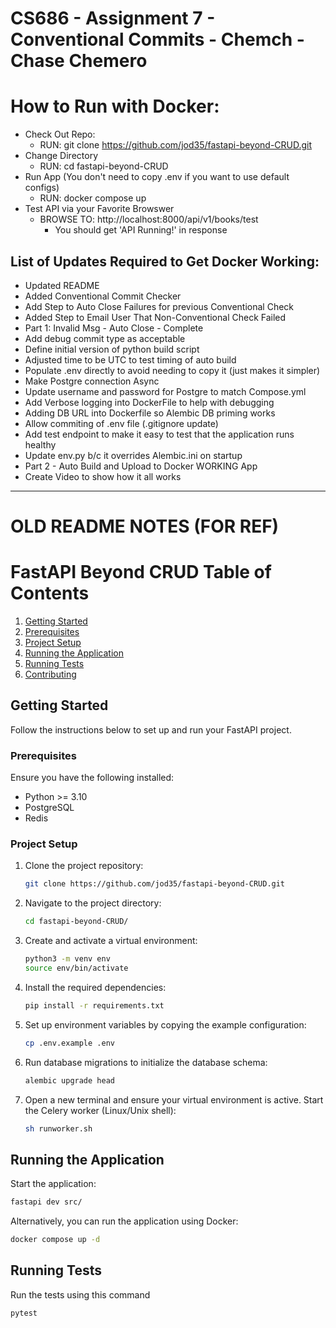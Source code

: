 # CS686 - Assignment 7 - Conventional Commits - Chemch - Chase Chemero

# How to Run with Docker:
- Check Out Repo:
  - RUN: git clone https://github.com/jod35/fastapi-beyond-CRUD.git
- Change Directory
  - RUN: cd fastapi-beyond-CRUD
- Run App (You don't need to copy .env if you want to use default configs)
  - RUN: docker compose up
- Test API via your Favorite Browswer
  - BROWSE TO: http://localhost:8000/api/v1/books/test
    - You should get 'API Running!' in response


## List of Updates Required to Get Docker Working:
- Updated README
- Added Conventional Commit Checker 
- Add Step to Auto Close Failures for previous Conventional Check 
- Added Step to Email User That Non-Conventional Check Failed
- Part 1: Invalid Msg - Auto Close - Complete
- Add debug commit type as acceptable 
- Define initial version of python build script
- Adjusted time to be UTC to test timing of auto build 
- Populate .env directly to avoid needing to copy it (just makes it simpler)
- Make Postgre connection Async
- Update username and password for Postgre to match Compose.yml
- Add Verbose logging into DockerFile to help with debugging
- Adding DB URL into Dockerfile so Alembic DB priming works
- Allow commiting of .env file (.gitignore update)
- Add test endpoint to make it easy to test that the application runs healthy
- Update env.py b/c it overrides Alembic.ini on startup
- Part 2 - Auto Build and Upload to Docker WORKING App
- Create Video to show how it all works

---
# OLD README NOTES (FOR REF)
# FastAPI Beyond CRUD Table of Contents

1. [Getting Started](#getting-started)
2. [Prerequisites](#prerequisites)
3. [Project Setup](#project-setup)
4. [Running the Application](#running-the-application)
5. [Running Tests](#running-tests)
6. [Contributing](#contributing)

## Getting Started
Follow the instructions below to set up and run your FastAPI project.

### Prerequisites
Ensure you have the following installed:

- Python >= 3.10
- PostgreSQL
- Redis

### Project Setup
1. Clone the project repository:
    ```bash
    git clone https://github.com/jod35/fastapi-beyond-CRUD.git
    ```
   
2. Navigate to the project directory:
    ```bash
    cd fastapi-beyond-CRUD/
    ```

3. Create and activate a virtual environment:
    ```bash
    python3 -m venv env
    source env/bin/activate
    ```

4. Install the required dependencies:
    ```bash
    pip install -r requirements.txt
    ```

5. Set up environment variables by copying the example configuration:
    ```bash
    cp .env.example .env
    ```

6. Run database migrations to initialize the database schema:
    ```bash
    alembic upgrade head
    ```

7. Open a new terminal and ensure your virtual environment is active. Start the Celery worker (Linux/Unix shell):
    ```bash
    sh runworker.sh
    ```

## Running the Application
Start the application:

```bash
fastapi dev src/
```
Alternatively, you can run the application using Docker:
```bash
docker compose up -d
```
## Running Tests
Run the tests using this command
```bash
pytest
```
